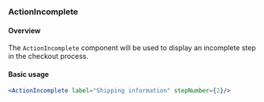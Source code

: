 ### ActionIncomplete

#### Overview
The `ActionIncomplete` component will be used to display an incomplete step in the checkout process.

#### Basic usage
```jsx
<ActionIncomplete label="Shipping information" stepNumber={2}/>
```
